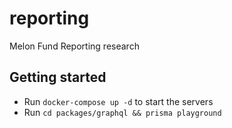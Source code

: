 # reporting

Melon Fund Reporting research

## Getting started

- Run `docker-compose up -d` to start the servers
- Run `cd packages/graphql && prisma playground`
